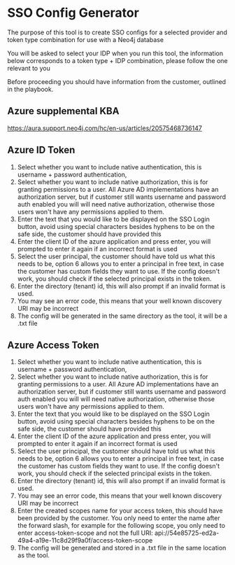 # SSO Config Generator
The purpose of this tool is to create SSO configs for a selected provider and token type combination for use with a Neo4j database

You will be asked to select your IDP when you run this tool, the information below corresponds to a token type + IDP combination, please follow the one relevant to you

Before proceeding you should have information from the customer, outlined in the playbook.

## Azure supplemental KBA
https://aura.support.neo4j.com/hc/en-us/articles/20575468736147
## Azure ID Token
1. Select whether you want to include native authentication, this is username + password authentication,
2. Select whether you want to include native authorization, this is for granting permissions to a user. All Azure AD implementations have an authorization server, but if customer still wants username and password auth enabled you will
will need native authorization, otherwise those users won't have any permissions applied to them.
3. Enter the text that you would like to be displayed on the SSO Login button, avoid using special characters besides hyphens to be on the safe side, the customer should have provided this
4. Enter the client ID of the azure application and press enter, you will prompted to enter it again if an incorrect format is used
5. Select the user principal, the customer should have told us what this needs to be, option 6 allows you to enter a principal in free text, in case the customer has custom fields they want to use. If the config doesn't work, you should check
if the selected principal exists in the token.
6. Enter the directory (tenant) id, this will also prompt if an invalid format is used.
7. You may see an error code, this means that your well known discovery URI may be incorrect
8. The config will be generated in the same directory as the tool, it will be a .txt file

## Azure Access Token
1. Select whether you want to include native authentication, this is username + password authentication,
2. Select whether you want to include native authorization, this is for granting permissions to a user. All Azure AD implementations have an authorization server, but if customer still wants username and password auth enabled you will
will need native authorization, otherwise those users won't have any permissions applied to them.
3. Enter the text that you would like to be displayed on the SSO Login button, avoid using special characters besides hyphens to be on the safe side, the customer should have provided this
4. Enter the client ID of the azure application and press enter, you will prompted to enter it again if an incorrect format is used
5. Select the user principal, the customer should have told us what this needs to be, option 6 allows you to enter a principal in free text, in case the customer has custom fields they want to use. If the config doesn't work, you should check
if the selected principal exists in the token.
6. Enter the directory (tenant) id, this will also prompt if an invalid format is used.
7. You may see an error code, this means that your well known discovery URI may be incorrect
8. Enter the created scopes name for your access token, this should have been provided by the customer. You only need to enter the name after the forward slash, for example for the
following scope, you only need to enter access-token-scope and not the full URI: api://54e85725-ed2a-49a4-a19e-11c8d29f9a0f/access-token-scope
9. The config will be generated and stored in a .txt file in the same location as the tool.
